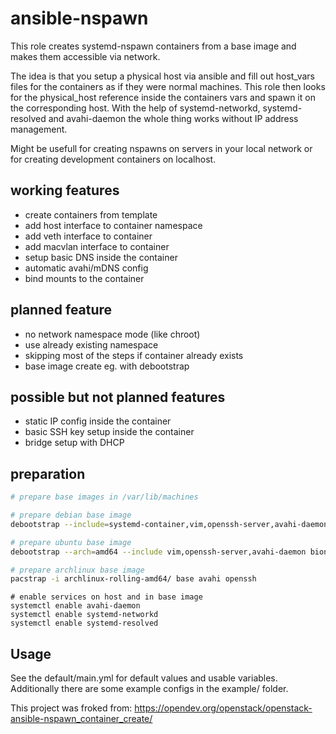# ansible-nspawn
This role creates systemd-nspawn containers from a base image and makes them accessible via network.

The idea is that you setup a physical host via ansible and fill out host_vars files for the containers as if they were normal machines.
This role then looks for the physical_host reference inside the containers vars and spawn it on the corresponding host.
With the help of systemd-networkd, systemd-resolved and avahi-daemon the whole thing works without IP address management.

Might be usefull for creating nspawns on servers in your local network or for creating development containers on localhost.

## working features
* create containers from template
* add host interface to container namespace
* add veth interface to container
* add macvlan interface to container
* setup basic DNS inside the container
* automatic avahi/mDNS config
* bind mounts to the container

## planned feature
* no network namespace mode (like chroot)
* use already existing namespace
* skipping most of the steps if container already exists
* base image create eg. with debootstrap 

## possible but not planned features
* static IP config inside the container
* basic SSH key setup inside the container
* bridge setup with DHCP

## preparation
```bash
# prepare base images in /var/lib/machines

# prepare debian base image
debootstrap --include=systemd-container,vim,openssh-server,avahi-daemon --arch=amd64 buster ./debian-buster-amd64

# prepare ubuntu base image
debootstrap --arch=amd64 --include vim,openssh-server,avahi-daemon bionic ./ubuntu-bionic-amd64 http://de.archive.ubuntu.com/ubuntu

# prepare archlinux base image
pacstrap -i archlinux-rolling-amd64/ base avahi openssh
```

```
# enable services on host and in base image
systemctl enable avahi-daemon
systemctl enable systemd-networkd
systemctl enable systemd-resolved
```

## Usage
See the default/main.yml for default values and usable variables. Additionally there are some example configs in the example/ folder.

This project was froked from:
  https://opendev.org/openstack/openstack-ansible-nspawn_container_create/
